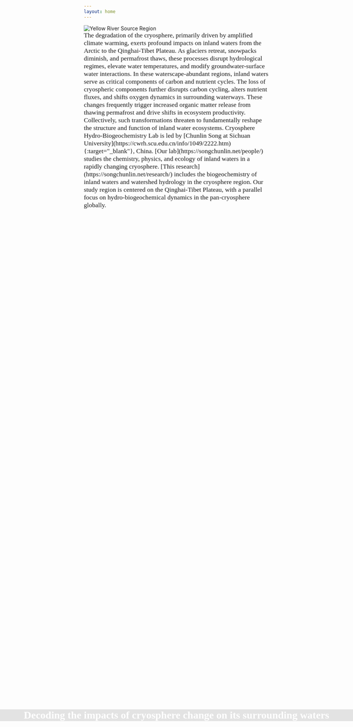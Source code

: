 ```yaml
---
layout: home
---
```


<div class="full-width-container">
  <img class="full-width-image" src="http://songchunlin.net/files/images/Yellow_river_source_region.jpg" alt="Yellow River Source Region">
  <div style="
    position: absolute;
    top: 50%;
    left: 50%;
    transform: translate(-50%, -50%);
    width: 100vw;
    background-color: rgba(0, 0, 0, 0.1);
    color: #ffffff;
    text-align: center;
    padding: 0em;
    font-family: Georgia, Kaiti;
    font-size: 2em;
    font-weight: bold;
  ">
    Decoding the impacts of cryosphere change on its surrounding waters
  </div>
</div>

<span style="font-family: Georgia, Kaiti; font-size: 1.1rem;">
The degradation of the cryosphere, primarily driven by amplified climate warming, exerts profound impacts on inland waters from the Arctic to the Qinghai-Tibet Plateau. As glaciers retreat, snowpacks diminish, and permafrost thaws, these processes disrupt hydrological regimes, elevate water temperatures, and modify groundwater-surface water interactions. In these waterscape-abundant regions, inland waters serve as critical components of carbon and nutrient cycles. The loss of cryospheric components further disrupts carbon cycling, alters nutrient fluxes, and shifts oxygen dynamics in surrounding waterways. These changes frequently trigger increased organic matter release from thawing permafrost and drive shifts in ecosystem productivity. Collectively, such transformations threaten to fundamentally reshape the structure and function of inland water ecosystems.</span> 

<span style="font-family: Georgia, Kaiti; font-size: 1.1rem;">
Cryosphere Hydro-Biogeochemistry Lab is led by [Chunlin Song at Sichuan University](https://cwrh.scu.edu.cn/info/1049/2222.htm){:target="_blank"}, China. [Our lab](https://songchunlin.net/people/) studies the chemistry, physics, and ecology of inland waters in a rapidly changing cryosphere. [This research](https://songchunlin.net/research/) includes the biogeochemistry of inland waters and watershed hydrology in the cryosphere region. Our study region is centered on the Qinghai-Tibet Plateau, with a parallel focus on hydro-biogeochemical dynamics in the pan-cryosphere globally. </span>